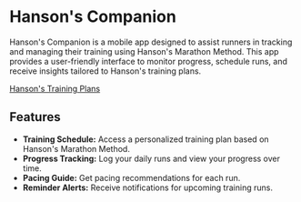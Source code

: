 # Hanson's Companion

Hanson's Companion is a mobile app designed to assist runners in tracking and managing their training using Hanson's Marathon Method. This app provides a user-friendly interface to monitor progress, schedule runs, and receive insights tailored to Hanson's training plans.

[Hanson's Training Plans](https://hansons-running.com/content/training-plans)

## Features

- **Training Schedule:** Access a personalized training plan based on Hanson's Marathon Method.
- **Progress Tracking:** Log your daily runs and view your progress over time.
- **Pacing Guide:** Get pacing recommendations for each run.
- **Reminder Alerts:** Receive notifications for upcoming training runs.
